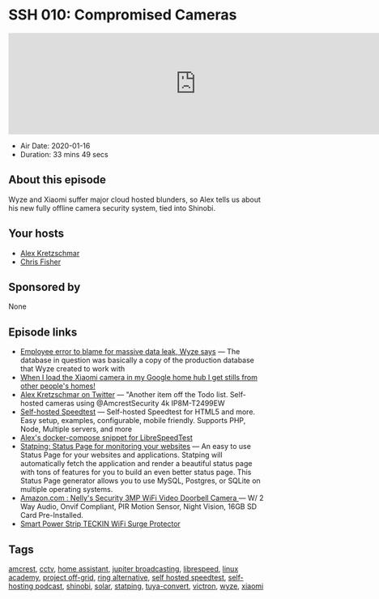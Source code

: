 # SSH 010: Compromised Cameras

<iframe src="https://player.fireside.fm/v2/dUlrHQih+P1A6dhkb?theme=dark" width="740" height="200" frameborder="0" scrolling="no"></iframe>

* Air Date: 2020-01-16
* Duration: 33 mins 49 secs

## About this episode

Wyze and Xiaomi suffer major cloud hosted blunders, so Alex tells us about his new fully offline camera security system, tied into Shinobi.

## Your hosts
* [Alex Kretzschmar](https://selfhosted.show/hosts/alexktz)
* [Chris Fisher](https://selfhosted.show/hosts/chrislas)

## Sponsored by

None



## Episode links

  * [Employee error to blame for massive data leak, Wyze says](https://arstechnica.com/tech-policy/2019/12/surveillance-camera-company-wyze-confirms-leak-of-user-data/?amp=1 "Employee error to blame for massive data leak, Wyze says") — The database in question was basically a copy of the production database that Wyze created to work with
  * [When I load the Xiaomi camera in my Google home hub I get stills from other people's homes!](https://www.reddit.com/r/googlehome/comments/eine1m/when_i_load_the_xiaomi_camera_in_my_google_home/ "When I load the Xiaomi camera in my Google home hub I get stills from other people's homes!")
  * [Alex Kretzschmar on Twitter](https://twitter.com/IronicBadger/status/1212069693193949185 "Alex Kretzschmar on Twitter") — "Another item off the Todo list. Self-hosted cameras using @AmcrestSecurity 4k IP8M-T2499EW
  * [Self-hosted Speedtest](https://github.com/librespeed/speedtest "Self-hosted Speedtest") — Self-hosted Speedtest for HTML5 and more. Easy setup, examples, configurable, mobile friendly. Supports PHP, Node, Multiple servers, and more
  * [Alex's docker-compose snippet for LibreSpeedTest](https://gist.github.com/IronicBadger/854bb0d5a4979f6890286b961bd8db0e "Alex's docker-compose snippet for LibreSpeedTest")
  * [Statping: Status Page for monitoring your websites](https://github.com/hunterlong/statping "Statping: Status Page for monitoring your websites") — An easy to use Status Page for your websites and applications. Statping will automatically fetch the application and render a beautiful status page with tons of features for you to build an even better status page. This Status Page generator allows you to use MySQL, Postgres, or SQLite on multiple operating systems.
  * [Amazon.com : Nelly's Security 3MP WiFi Video Doorbell Camera ](https://www.amazon.com/dp/B07XZMQZXW/?coliid=IJT31IMQ83NJF&colid=29TNZMPA1PWKN&psc=1&ref_=lv_ov_lig_dp_it "Amazon.com : Nelly's Security 3MP WiFi Video Doorbell Camera ") — W/ 2 Way Audio, Onvif Compliant, PIR Motion Sensor, Night Vision, 16GB SD Card Pre-Installed.
  * [Smart Power Strip TECKIN WiFi Surge Protector](https://www.amazon.com/TECKIN-Protector-Extension-Outlets-Schedule/dp/B07WVP7JL4/ref=sr_1_13?keywords=teckin&qid=1578524611&sr=8-13 "Smart Power Strip TECKIN WiFi Surge Protector")



## Tags

[amcrest](https://selfhosted.show/tags/amcrest), [cctv](https://selfhosted.show/tags/cctv), [home assistant](https://selfhosted.show/tags/home%20assistant), [jupiter broadcasting](https://selfhosted.show/tags/jupiter%20broadcasting), [librespeed](https://selfhosted.show/tags/librespeed), [linux academy](https://selfhosted.show/tags/linux%20academy), [project off-grid](https://selfhosted.show/tags/project%20off-grid), [ring alternative](https://selfhosted.show/tags/ring%20alternative), [self hosted speedtest](https://selfhosted.show/tags/self%20hosted%20speedtest), [self-hosting podcast](https://selfhosted.show/tags/self-hosting%20podcast), [shinobi](https://selfhosted.show/tags/shinobi), [solar](https://selfhosted.show/tags/solar), [statping](https://selfhosted.show/tags/statping), [tuya-convert](https://selfhosted.show/tags/tuya-convert), [victron](https://selfhosted.show/tags/victron), [wyze](https://selfhosted.show/tags/wyze), [xiaomi](https://selfhosted.show/tags/xiaomi)